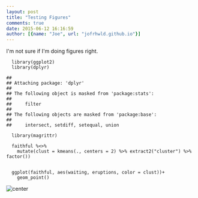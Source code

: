 ```yaml
---
layout: post
title: "Testing Figures"
comments: true
date: 2015-06-12 16:16:59
author: [{name: "Joe", url: "jofrhwld.github.io"}]
---
```

  

I'm not sure if I'm doing figures right.


<pre><code class="prettyprint ">  library(ggplot2)
  library(dplyr)</code></pre>



<pre><code>## 
## Attaching package: 'dplyr'
## 
## The following object is masked from 'package:stats':
## 
##     filter
## 
## The following objects are masked from 'package:base':
## 
##     intersect, setdiff, setequal, union
</code></pre>



<pre><code class="prettyprint ">  library(magrittr)

  faithful %&lt;&gt;%
    mutate(clust = kmeans(., centers = 2) %&gt;% extract2(&quot;cluster&quot;) %&gt;% factor())


  ggplot(faithful, aes(waiting, eruptions, color = clust))+
    geom_point()</code></pre>

![center]({{site.baseurl}}/figs/2015-2-26-test_figsunnamed-chunk-1-1.svg) 
